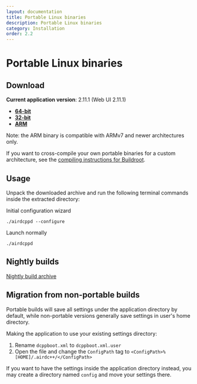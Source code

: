 ```yaml
---
layout: documentation
title: Portable Linux binaries
description: Portable Linux binaries
category: Installation
order: 2.2
---
```


# Portable Linux binaries

## Download

**Current application version**: 2.11.1 (Web UI 2.11.1)

- **[64-bit](https://web-builds.airdcpp.net/stable/airdcpp_2.11.1_webui-2.11.1_64-bit_portable.tar.gz)**
- **[32-bit](https://web-builds.airdcpp.net/stable/airdcpp_2.11.1_webui-2.11.1_32-bit_portable.tar.gz)**
- **[ARM](https://web-builds.airdcpp.net/stable/airdcpp_2.11.1_webui-2.11.1_armhf_portable.tar.gz)**

Note: the ARM binary is compatible with ARMv7 and newer architectures only.

If you want to cross-compile your own portable binaries for a custom architecture, see the [compiling instructions for Buildroot](https://github.com/airdcpp-web/airdcpp-webclient/tree/master/buildroot).


## Usage

Unpack the downloaded archive and run the following terminal commands inside the extracted directory:

Initial configuration wizard

`./airdcppd --configure`

Launch normally

`./airdcppd`


## Nightly builds

[Nightly build archive](https://web-builds.airdcpp.net/develop/)


## Migration from non-portable builds

Portable builds will save all settings under the application directory by default, while non-portable versions generally save settings in user's home directory.

Making the application to use your existing settings directory:

1. Rename `dcppboot.xml` to `dcppboot.xml.user`
2. Open the file and change the `ConfigPath` tag to `<ConfigPath>%[HOME]/.airdc++/</ConfigPath>`

If you want to have the settings inside the application directory instead, you may create a directory named `config` and move your settings there.
